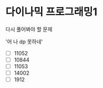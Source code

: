 # 다이나믹 프로그래밍1

다시 풀어봐야 할 문제

'어 나 dp 못하네'

- [ ] 11052
- [ ] 10844
- [ ] 11053
- [ ] 14002
- [ ] 1912